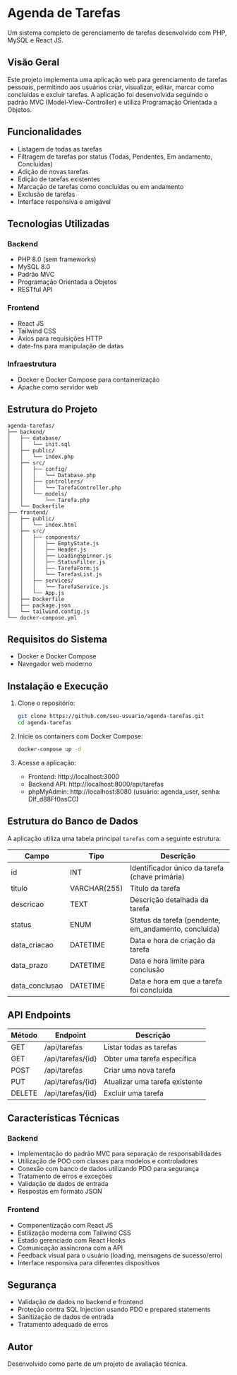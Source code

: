 # Agenda de Tarefas

Um sistema completo de gerenciamento de tarefas desenvolvido com PHP, MySQL e React JS.

## Visão Geral

Este projeto implementa uma aplicação web para gerenciamento de tarefas pessoais, permitindo aos usuários criar, visualizar, editar, marcar como concluídas e excluir tarefas. A aplicação foi desenvolvida seguindo o padrão MVC (Model-View-Controller) e utiliza Programação Orientada a Objetos.

## Funcionalidades

- Listagem de todas as tarefas
- Filtragem de tarefas por status (Todas, Pendentes, Em andamento, Concluídas)
- Adição de novas tarefas
- Edição de tarefas existentes
- Marcação de tarefas como concluídas ou em andamento
- Exclusão de tarefas
- Interface responsiva e amigável

## Tecnologias Utilizadas

### Backend
- PHP 8.0 (sem frameworks)
- MySQL 8.0
- Padrão MVC
- Programação Orientada a Objetos
- RESTful API

### Frontend
- React JS
- Tailwind CSS
- Axios para requisições HTTP
- date-fns para manipulação de datas

### Infraestrutura
- Docker e Docker Compose para containerização
- Apache como servidor web

## Estrutura do Projeto

```
agenda-tarefas/
├── backend/
│   ├── database/
│   │   └── init.sql
│   ├── public/
│   │   └── index.php
│   ├── src/
│   │   ├── config/
│   │   │   └── Database.php
│   │   ├── controllers/
│   │   │   └── TarefaController.php
│   │   └── models/
│   │       └── Tarefa.php
│   └── Dockerfile
├── frontend/
│   ├── public/
│   │   └── index.html
│   ├── src/
│   │   ├── components/
│   │   │   ├── EmptyState.js
│   │   │   ├── Header.js
│   │   │   ├── LoadingSpinner.js
│   │   │   ├── StatusFilter.js
│   │   │   ├── TarefaForm.js
│   │   │   └── TarefasList.js
│   │   ├── services/
│   │   │   └── TarefaService.js
│   │   └── App.js
│   ├── Dockerfile
│   ├── package.json
│   └── tailwind.config.js
└── docker-compose.yml
```

## Requisitos do Sistema

- Docker e Docker Compose
- Navegador web moderno

## Instalação e Execução

1. Clone o repositório:
   ```bash
   git clone https://github.com/seu-usuario/agenda-tarefas.git
   cd agenda-tarefas
   ```

2. Inicie os containers com Docker Compose:
   ```bash
   docker-compose up -d
   ```

3. Acesse a aplicação:
   - Frontend: http://localhost:3000
   - Backend API: http://localhost:8000/api/tarefas
   - phpMyAdmin: http://localhost:8080 (usuário: agenda_user, senha: Dlf_d88Ff0asCC)

## Estrutura do Banco de Dados

A aplicação utiliza uma tabela principal `tarefas` com a seguinte estrutura:

| Campo | Tipo | Descrição |
|-------|------|-----------|
| id | INT | Identificador único da tarefa (chave primária) |
| titulo | VARCHAR(255) | Título da tarefa |
| descricao | TEXT | Descrição detalhada da tarefa |
| status | ENUM | Status da tarefa (pendente, em_andamento, concluida) |
| data_criacao | DATETIME | Data e hora de criação da tarefa |
| data_prazo | DATETIME | Data e hora limite para conclusão |
| data_conclusao | DATETIME | Data e hora em que a tarefa foi concluída |

## API Endpoints

| Método | Endpoint | Descrição |
|--------|----------|-----------|
| GET | /api/tarefas | Listar todas as tarefas |
| GET | /api/tarefas/{id} | Obter uma tarefa específica |
| POST | /api/tarefas | Criar uma nova tarefa |
| PUT | /api/tarefas/{id} | Atualizar uma tarefa existente |
| DELETE | /api/tarefas/{id} | Excluir uma tarefa |

## Características Técnicas

### Backend

- Implementação do padrão MVC para separação de responsabilidades
- Utilização de POO com classes para modelos e controladores
- Conexão com banco de dados utilizando PDO para segurança
- Tratamento de erros e exceções
- Validação de dados de entrada
- Respostas em formato JSON

### Frontend

- Componentização com React JS
- Estilização moderna com Tailwind CSS
- Estado gerenciado com React Hooks
- Comunicação assíncrona com a API
- Feedback visual para o usuário (loading, mensagens de sucesso/erro)
- Interface responsiva para diferentes dispositivos

## Segurança

- Validação de dados no backend e frontend
- Proteção contra SQL Injection usando PDO e prepared statements
- Sanitização de dados de entrada
- Tratamento adequado de erros

## Autor

Desenvolvido como parte de um projeto de avaliação técnica. 
